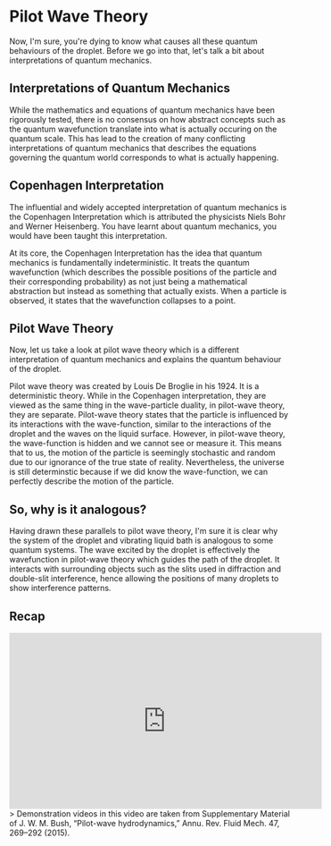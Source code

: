 # Pilot Wave Theory

Now, I'm sure, you're dying to know what causes all these quantum behaviours of the droplet. Before we go into that,
let's talk a bit about interpretations of quantum mechanics.

## Interpretations of Quantum Mechanics

While the mathematics and equations of quantum mechanics have been rigorously tested,
there is no consensus on how abstract concepts such as the quantum wavefunction translate into what is actually occuring on the quantum scale. 
This has lead to the creation of many conflicting interpretations of quantum mechanics that describes the equations governing the
quantum world corresponds to what is actually happening.

## Copenhagen Interpretation
The influential and widely accepted interpretation of quantum mechanics is the Copenhagen Interpretation which is attributed
the physicists Niels Bohr and Werner Heisenberg. You have learnt about quantum mechanics, you would have been taught this interpretation.

At its core, the Copenhagen Interpretation has the idea that quantum mechanics is fundamentally indeterministic. It treats
the quantum wavefunction (which describes the possible positions of the particle and their corresponding probability) as 
not just being a mathematical abstraction but instead as something that actually exists. When a particle is observed, it 
states that the wavefunction collapses to a point.

## Pilot Wave Theory
Now, let us take a look at pilot wave theory which is a different interpretation of quantum mechanics and explains the 
quantum behaviour of the droplet.

Pilot wave theory was created by Louis De Broglie in his 1924. It is a deterministic theory. 
While in the Copenhagen interpretation, they are viewed as the same thing in the wave-particle duality, in pilot-wave 
theory, they are separate. Pilot-wave theory states that the particle is influenced by its interactions with the wave-function, 
similar to the interactions of the droplet and the waves on the liquid surface. However, in pilot-wave theory, the wave-function is
hidden and we cannot see or measure it. This means that to us, the motion of the particle is seemingly stochastic and random 
due to our ignorance of the true state of reality. Nevertheless, the universe is still determinstic because if we did 
know the wave-function, we can perfectly describe the motion of the particle.

## So, why is it analogous?
Having drawn these parallels to pilot wave theory, I'm sure it is clear why the system of the droplet and vibrating liquid bath
is analogous to some quantum systems. The wave excited by the droplet is effectively the wavefunction in pilot-wave theory which
guides the path of the droplet. It interacts with surrounding objects such as the slits used in diffraction and double-slit interference, hence
allowing the positions of many droplets to show interference patterns.

## Recap

<iframe width="560" height="315" src="https://www.youtube-nocookie.com/embed/Hb_7zhd6QKk" title="YouTube video player" frameborder="0" allow="accelerometer; autoplay; clipboard-write; encrypted-media; gyroscope; picture-in-picture" allowfullscreen></iframe>
> Demonstration videos in this video are taken from Supplementary Material of J. W. M. Bush, “Pilot-wave hydrodynamics,” Annu. Rev. Fluid Mech. 47, 269–292 (2015).
